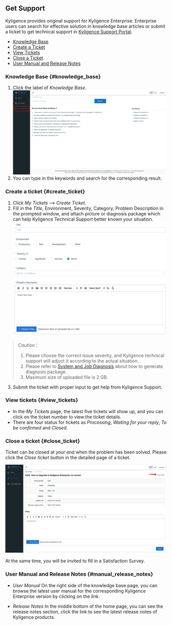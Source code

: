 ## Get Support

Kyligence provides original support for Kyligence Enterprise. Enterprise users can search for effective solution in knowledge base articles or submit a ticket to get technical support in [Kyligence Support Portal](https://support.kyligence.io). 

* [Knowledge Base](#knowledge_base)
* [Create a Ticket](#create_ticket)
* [View Tickets](#view_tickets)
* [Close a Ticket](#close_ticket)
* [User Manual and Release Notes](#manual_release_notes)


### Knowledge Base  {#knowledge_base}

1. Click the label of *Knowledge Base*.
   ![KnowledgeBase](images/support/KnowledgeBase2_en.png)
2. You can type in the keywords and search for the corresponding result.

### Create a ticket  {#create_ticket}

1. Click *My Tickets* -->  *Create Ticket*.
2. Fill in the *Title*, Environment, Severity, Category, Problem Description in the prompted window, and attach picture or diagnosis package which can help Kyligence Technical Support better known your situation. 
   ![Create a Ticket](images/support/create_ticket.en.png)
  > *Caution*：
  > 1. Please choose the correct issue severity, and Kyligence technical support will adjuct it according to the actual situation.
  > 2. Please refer to [System and Job Diagnosis](diag.en.md) about how to generate diagnosis package.
  > 3. Maximum size of uploaded file is 2 GB.
3. Submit the ticket with proper input to get help from Kyligence Support.


### View tickets  {#view_tickets}

- In the *My Tickets* page, the latest five tickets will show up, and you can click on the ticket number to view the ticket details.
- There are four status for tickets as *Processing*, *Waiting for your reply*, *To be confirmed* and *Closed*.



### Close a ticket {#close_ticket}
Ticket can be closed at your end when the problem has been solved. Please click the *Close ticket* button in the detailed page of a ticket.

![Close Ticket](images/support/CloseTicket_en.png)

At the same time, you will be invited to fill in a Satisfaction Survey.

### User Manual and Release Notes {#manual_release_notes}

- *User Manual*
  On the right side of the knowledge base page, you can browse the latest user manual for the corresponding Kyligence Enterprise version by clicking on the link.
  
- *Release Notes*
  In the middle bottom of the home page, you can see the release notes section, click the link  to see the latest release notes of Kyligence products.
